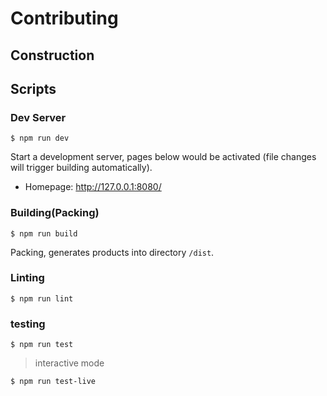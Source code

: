 Contributing
============

## Construction

## Scripts

### Dev Server

```shell
$ npm run dev
```

Start a development server, pages below would be activated (file changes will trigger building automatically).

* Homepage: http://127.0.0.1:8080/

### Building(Packing)

```shell
$ npm run build
```

Packing, generates products into directory `/dist`.

### Linting

```shell
$ npm run lint
```

### testing

```shell
$ npm run test
```

> interactive mode

```shell
$ npm run test-live
```
